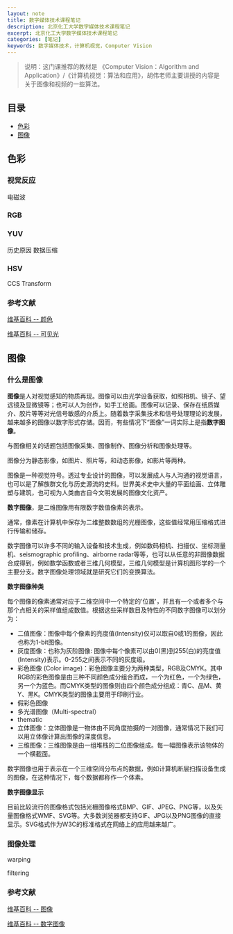 ```yaml
---
layout: note
title: 数字媒体技术课程笔记
description: 北京化工大学数字媒体技术课程笔记
excerpt: 北京化工大学数字媒体技术课程笔记
categories: [笔记]
keywords: 数字媒体技术，计算机视觉，Computer Vision
---
```


> 说明：这门课推荐的教材是 《Computer Vision：Algorithm and Application》/《计算机视觉：算法和应用》，胡伟老师主要讲授的内容是关于图像和视频的一些算法。

## 目录

* [色彩](#色彩)
* [图像](#图像)

## 色彩

### 视觉反应
电磁波

### RGB

### YUV

历史原因
数据压缩

### HSV

CCS Transform

### 参考文献

[维基百科 -- 颜色](https://www.wikiwand.com/zh-hans/%E9%A2%9C%E8%89%B2)

[维基百科 -- 可见光](https://www.wikiwand.com/zh-hans/%E5%8F%AF%E8%A7%81%E5%85%89)

## 图像

### 什么是图像

**图像**是人对视觉感知的物质再现。图像可以由光学设备获取，如照相机、镜子、望远镜及显微镜等；也可以人为创作，如手工绘画。图像可以记录、保存在纸质媒介、胶片等等对光信号敏感的介质上。随着数字采集技术和信号处理理论的发展，越来越多的图像以数字形式存储。因而，有些情况下“图像”一词实际上是指**数字图像**。

与图像相关的话题包括图像采集、图像制作、图像分析和图像处理等。

图像分为静态影像，如图片、照片等，和动态影像，如影片等两种。

图像是一种视觉符号。透过专业设计的图像，可以发展成人与人沟通的视觉语言，也可以是了解族群文化与历史源流的史料。世界美术史中大量的平面绘画、立体雕塑与建筑，也可视为人类由古自今文明发展的图像文化资产。

**数字图像**，是二维图像用有限数字数值像素的表示。

通常，像素在计算机中保存为二维整数数组的光栅图像，这些值经常用压缩格式进行传输和储存。

数字图像可以许多不同的输入设备和技术生成，例如数码相机、扫描仪、坐标测量机、seismographic profiling、airborne radar等等，也可以从任意的非图像数据合成得到，例如数学函数或者三维几何模型，三维几何模型是计算机图形学的一个主要分支。数字图像处理领域就是研究它们的变换算法。

**数字图像种类**

每个图像的像素通常对应于二维空间中一个特定的'位置'，并且有一个或者多个与那个点相关的采样值组成数值。根据这些采样数目及特性的不同数字图像可以划分为：

* 二值图像：图像中每个像素的亮度值(Intensity)仅可以取自0或1的图像，因此也称为1-bit图像。  
* 灰度图像：也称为灰阶图像: 图像中每个像素可以由0(黑)到255(白)的亮度值(Intensity)表示。0-255之间表示不同的灰度级。  
* 彩色图像 (Color image)：彩色图像主要分为两种类型，RGB及CMYK。其中RGB的彩色图像是由三种不同颜色成分组合而成，一个为红色，一个为绿色，另一个为蓝色。而CMYK类型的图像则由四个颜色成分组成：青C、品M、黄Y、黑K。CMYK类型的图像主要用于印刷行业。  
* 假彩色图像  
* 多光谱图像（Multi-spectral）
* thematic
* 立体图像：立体图像是一物体由不同角度拍摄的一对图像，通常情况下我们可以用立体像计算出图像的深度信息。
* 三维图像：三维图像是由一组堆栈的二位图像组成。每一幅图像表示该物体的一个横截面。


数字图像也用于表示在一个三维空间分布点的数据，例如计算机断层扫描设备生成的图像，在这种情况下，每个数据都称作一个体素。

**数字图像显示**

目前比较流行的图像格式包括光栅图像格式BMP、GIF、JPEG、PNG等，以及矢量图像格式WMF、SVG等。大多数浏览器都支持GIF、JPG以及PNG图像的直接显示。SVG格式作为W3C的标准格式在网络上的应用越来越广。

### 图像处理

warping

filtering




### 参考文献

[维基百科 -- 图像](https://www.wikiwand.com/zh-hans/%E5%9B%BE%E5%83%8F)

[维基百科 -- 数字图像](https://www.wikiwand.com/zh-hans/%E6%95%B0%E5%AD%97%E5%9B%BE%E5%83%8F)